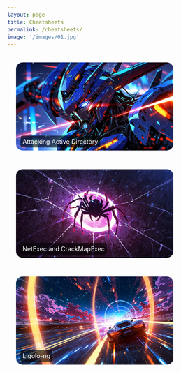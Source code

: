 ```yaml
---
layout: page
title: Cheatsheets
permalink: /cheatsheets/
image: '/images/01.jpg'
---
```

<div style="position: relative; display: inline-block; margin: 20px;">
    <a href="/Attacking-Active-Directory">
        <img src="/images/10000.jpg" alt="Attacking Active Directory" style="width: 360px; height: auto; border-radius: 15px;">
        <div style="position: absolute; bottom: 10px; left: 10px; color: white; background-color: rgba(0, 0, 0, 0.6); padding: 5px; border-radius: 5px;">
            Attacking Active Directory
        </div>
    </a>
</div>

<div style="position: relative; display: inline-block; margin: 20px;">
    <a href="/NetExec-and-CrackMapExec">
        <img src="/images/20.jpg" alt="NetExec and CrackMapExec" style="width: 360px; height: auto; border-radius: 15px;">
        <div style="position: absolute; bottom: 10px; left: 10px; color: white; background-color: rgba(0, 0, 0, 0.6); padding: 5px; border-radius: 5px;">
            NetExec and CrackMapExec
        </div>
    </a>
</div>

<div style="position: relative; display: inline-block; margin: 20px;">
    <a href="/Ligolo-ng">
        <img src="/images/21.jpg" alt="Ligolo-ng" style="width: 360px; height: auto; border-radius: 15px;">
        <div style="position: absolute; bottom: 10px; left: 10px; color: white; background-color: rgba(0, 0, 0, 0.6); padding: 5px; border-radius: 5px;">
            Ligolo-ng
        </div>
    </a>
</div>



